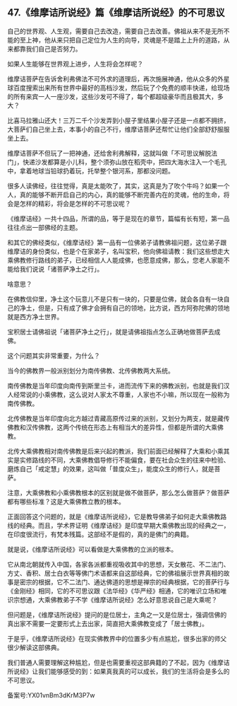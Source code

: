 ## 47.《维摩诘所说经》篇《维摩诘所说经》的不可思议
自己的世界观、人生观，需要自己去改造，需要自己去改善。佛祖从来不是无所不能的至上神，他从来只把自己定位为人生的向导，灵魂是不是踏上上升的道路，从来都靠我们自己是否努力。


如果人生能够在世界观上进步，人生将会怎样呢？


维摩诘菩萨在告诉舍利弗佛法不可外求的道理后，再次施展神通，他从众多的外星球百度搜索出来所有世界中最好的高档沙发，然后玩了个免费的顺丰快递，给现场的所有来宾一人一座沙发，这些沙发可不得了，每个都超级豪华而且极其大，多大？


比喜马拉雅山还大！三万二千个沙发弄到小屋子里结果小屋子还是一点都不拥挤，大菩萨们自己坐上去，本事小的自己不行，维摩诘菩萨还帮忙让他们全部舒舒服服坐上去。


维摩诘菩萨不但玩了一把神通，还给舍利弗解释，这就叫做「不可思议解脱法门」，快递沙发都算是小儿科，整个须弥山放在稻壳中，把四大海水注入一个毛孔中，拿着地球当铅球扔着玩，托举整个银河系，那都没问题。


很多人读佛经，往往觉得，真是太能吹了，其实，这真是为了吹个牛吗？如果一个人，真的能够不断开启自己的内心，真的能够不断完善内在的灵魂，他的生命，将会是怎样的精彩，将会是怎样的不可思议呢？


《维摩诘经》一共十四品，所谓的品，等于是现在的章节，篇幅有长有短，第一品往往点出一部佛经的主题。


和其它的佛经类似，《维摩诘经》第一品有一位佛弟子请教佛祖问题，这位弟子跟维摩诘的身份类似，也是个在家弟子，名叫宝积，他向佛祖请教：我们这些想走大乘佛教修行路线的弟子，已经相信人人能成佛，也愿意成佛，那么，您老人家能不能给我们说说「诸菩萨净土之行」。


啥意思？


在佛教信仰里，净土这个玩意儿不是只有一块的，只要是位佛，就会各自有一块自己的净土，但是，只有成了佛才会拥有自己的领地，比方说，西方阿弥陀佛的领地就是西方净土世界。


宝积居士请佛祖说「诸菩萨净土之行」，就是请佛祖指点怎么正确地做菩萨去成佛。


这个问题其实非常重要，为什么？


当今的佛教界一般派别划分为南传佛教、北传佛教两大系统。


南传佛教是当年印度向南传到斯里兰卡，进而流传下来的佛教派别，也就是我们汉人经常说的小乘佛教，这么说对人家太不尊重，人家也不小嘛，所以现在一般称为南传佛教。


北传佛教是当年印度向北方越过青藏高原传过来的派别，又划分为两支，就是藏传佛教和汉传佛教，这两个传统在形态上有相当大的差异性，但都是所谓的大乘佛教。


北传大乘佛教相对南传佛教是后来兴起的教派，我们前面已经解释了大乘和小乘其实是实修路线的不同，大乘佛教倡导修行不能偏食，要在社会众生的往来中检验、磨炼自己「戒定慧」的效果，这叫做「普度众生」，能度众生的修行人，就是菩萨。


注意，大乘佛教和小乘佛教根本的区别就是做不做菩萨，那么怎么做菩萨？做菩萨都有哪些标准？这是大乘佛教立教的根本。


正面回答这个问题的，就是《维摩诘所说经》，它是教导佛弟子如何走大乘佛教路线的经典。而且，学术界证明《维摩诘经》是印度早期大乘佛教出现的经典之一，在印度很流行，有梵本残篇。这部经不是假的，真的是佛门的典籍。


就是说，《维摩诘所说经》可以看做是大乘佛教的立派的根本。


它从南北朝就传入中国，各家各派都重视吸收其中的思想，天女散花、不二法门、方丈、香积、居士白衣等等佛门术语都来自这部经典，它的佛祖展示世界真相的故事是密宗的根据，它不二法门、通达佛道的思想是禅宗的经典根据，它的菩萨行与《金刚经》相同，它的不可思议跟《法华经》《华严经》相通，它的唯识立场和唯识宗想通，大乘佛教弟子不学《维摩诘所说经》怎么好意思说自己是大乘呢？


但问题是，《维摩诘所说经》提问的是位居士，主角之一又是位居士，强调信佛的真出家不需要一定要形式上去出家，简直把大乘佛教变成了「居士佛教」。


于是乎，《维摩诘所说经》在现实佛教界中的位置多少有点尴尬，很多出家的师父很少解读这部佛典。


我们普通人需要理解这种尴尬，但是也需要重视这部典籍的了不起，因为《维摩诘所说经》让我们能够感受的到：如果真我真的可以成长，我们的生活将会是多么的不可思议。


备案号:YX01vnBm3dKrM3P7w

